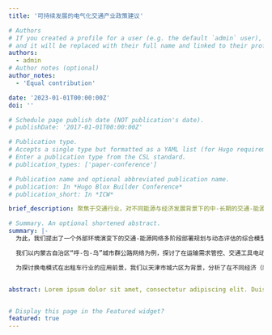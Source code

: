 ```yaml
---
title: '可持续发展的电气化交通产业政策建议'

# Authors
# If you created a profile for a user (e.g. the default `admin` user), write the username (folder name) here
# and it will be replaced with their full name and linked to their profile.
authors:
  - admin
# Author notes (optional)
author_notes:
  - 'Equal contribution'

date: '2023-01-01T00:00:00Z'
doi: ''

# Schedule page publish date (NOT publication's date).
# publishDate: '2017-01-01T00:00:00Z'

# Publication type.
# Accepts a single type but formatted as a YAML list (for Hugo requirements).
# Enter a publication type from the CSL standard.
# publication_types: ['paper-conference']

# Publication name and optional abbreviated publication name.
# publication: In *Hugo Blox Builder Conference*
# publication_short: In *ICW*

brief_description: 聚焦于交通行业，对不同能源与经济发展背景下的中-长期的交通-能源网络的动态部署、低碳路径、经济可行性和运输服务水平展开综合评估与分析。旨在为政府、企业、投资者和运营商提供相关规划与管理方面的政策建议与支持，推动电气化交通产业的可持续发展。。

# Summary. An optional shortened abstract.
summary: |-
  为此，我们提出了一个外部环境演变下的交通-能源网络多阶段部署规划与动态评估的综合模型，在对宏观的能源与经济动态演变进程进行映射和量化的前提下，将交通-能源网络多阶段协同部署优化与项目动态生命周期评价相融合。该模型通过发挥运营仿真、部署优化和项目评估间的协同效益，从而实现交通出行需求和能源补给的动态平衡，为交通-能源网络的动态部署、脱碳路径和投资管理提供可持续发展的政策建议。我们分别开展了高速公路乘用车和城市出租车两个交通领域下的电气化发展路径研究。

  我们以内蒙古自治区“呼-包-乌”城市群公路网络为例，探讨了在运输需求管控、交通工具电动化、区域电源结构转型和公路交通能源系统建设四个碳减排政策下公路乘用车交通领域在2020年-2050年间的基础设施部署和碳排放路径。我们着重评估了公路交通能源自洽系统建设项目的碳减排效益及其经济可行性，这对于在未来政府、市场、企业是否积极推广实施该政策有着重要的指导意义。其次，对2020-2050间10种碳减排政策场景下的公路乘用车交通碳排放路径进行了对比研究，进而为公路乘用车交通低碳化制定具有可持续的服务、良好的运营经济效益以及有效的碳减排效益的政策提供支撑。       

  为探讨换电模式在出租车行业的应用前景，我们以天津市城六区为背景，分析了在不同经济（新能源设施制造成本下降、政府补贴和社会经济发展）和能源（出租车车队电动化转型、电池能耗强度下降和交通电源结构转型）动态发展情景下，出租车换电项目在2020-2050年间的部署、能源、经济和服务方面的发展路径。重点针对在不同场景下出租车换电项目的碳减排效益与项目投资回报的博弈情况，提出一个以碳减排为优先的出租车换电网络管理方案制定策略。从而为政府、企业和投资者在不同的低碳目标下，建设与管理具有可持续的运输服务和良好经济效益的出租车换电网络提供了支持。         


abstract: Lorem ipsum dolor sit amet, consectetur adipiscing elit. Duis posuere tellus ac convallis placerat. Proin tincidunt magna sed ex sollicitudin condimentum. Sed ac faucibus dolor, scelerisque sollicitudin nisi. Cras purus urna, suscipit quis sapien eu, pulvinar tempor diam. Quisque risus orci, mollis id ante sit amet, gravida egestas nisl. Sed ac tempus magna. Proin in dui enim. Donec condimentum, sem id dapibus fringilla, tellus enim condimentum arcu, nec volutpat est felis vel metus. Vestibulum sit amet erat at nulla eleifend gravida.


# Display this page in the Featured widget?
featured: true
---
```


<!-- **简介** 

新型交通能源系统“源-网-荷-储”的协同运作被广泛认为是有效是有效提升提升两大系统的综合运营效率和推动交通领域低碳化的重要手段。我们在剖析系统内源源互补、源网协调、网荷互动、网储互动和源荷互动等多元动态交互关系的基础上，基于丰富的城市地理、交通和电网大数据，采用数据驱动和多智能体仿真技术，实现交通能源系统中“人-车-路-桩-能-信息”的协同运行与管理。它为新型交通能源系统的运营管理、设施部署、产业评估提供空间粒度精细、时间粒度精确、状态维度丰富的数据基础。 -->